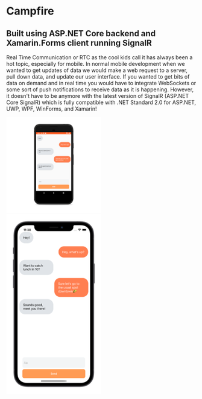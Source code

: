 # Campfire

## Built using ASP.NET Core backend and Xamarin.Forms client running SignalR
Real Time Communication or RTC as the cool kids call it has always been a hot topic, especially for mobile. In normal mobile development when we wanted to get updates of data we would make a web request to a server, pull down data, and update our user interface. If you wanted to get bits of data on demand and in real time you would have to integrate WebSockets or some sort of push notifications to receive data as it is happening. However, it doesn't have to be anymore with the latest version of SignalR (ASP.NET Core SignalR) which is fully compatible with .NET Standard 2.0 for ASP.NET, UWP, WPF, WinForms, and Xamarin!

<p float="left">
  <img src="https://github.com/pynacl/Campfire/blob/master/screenshots/androidScreenshot.png" width="50%" />
  <img src="https://github.com/pynacl/Campfire/blob/master/screenshots/iosScreenshot.png" width="50%" /> 
</p>


